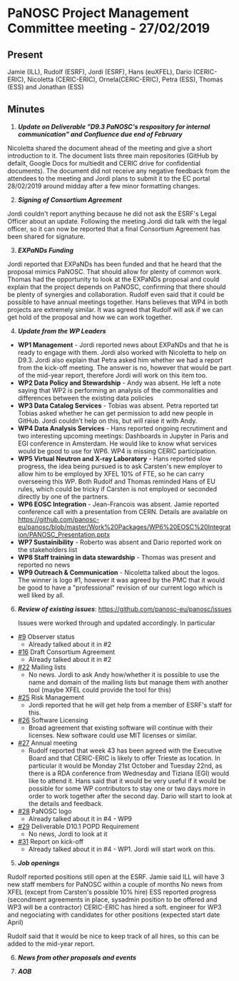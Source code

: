 ﻿PaNOSC Project Management Committee meeting - 27/02/2019
========================================================


Present
------
Jamie (ILL), Rudolf (ESRF), Jordi (ESRF),  Hans (euXFEL), Dario (CERIC-ERIC), Nicoletta (CERIC-ERIC), Ornela(CERIC-ERIC),
Petra (ESS), Thomas (ESS) and Jonathan (ESS)


Minutes
------
1. _**Update on Deliverable "D9.3 PaNOSC's respository for internal communication" and Confluence due end of February**_

Nicoletta shared the document ahead of the meeting and give a short introduction to it. The document lists three main
repositories (GitHub by defailt, Google Docs for multiedit and CERIC drive for confidential documents). The document 
did not receive any negative feedback from the attendees to the meeting and Jordi plans to submit it to the EC portal 
28/02/2019 around midday after a few minor formatting changes.


2. _**Signing of Consortium Agreement**_

Jordi couldn't report anything because he did not ask the ESRF's Legal Officer about an update. Following the meeting Jordi did
talk with the legal officer, so it can now be reported that a final Consortium Agreement has been shared for signature.

3. _**EXPaNDs Funding**_

Jordi reported that EXPaNDs has been funded and that he heard that the proposal mimics PaNOSC. That should allow for plenty of
common work.
Thomas had the opportunity to look at the EXPaNDs proposal and could explain that the project depends on PaNOSC, confirming 
that there should be plenty of synergies  and collaboration.
Rudolf even said that it could be possible to have annual meetings together.
Hans believes that WP4 in both projects are extremely similar.
It was agreed that Rudolf will ask if we can get hold of the proposal and how we can work together.

4. _**Update from the WP Leaders**_

*    **WP1 Management** - Jordi reported news about EXPaNDs and that he is ready to engage with them. Jordi also worked with Nicoletta to help on D9.3. Jordi also explain that Petra asked him whether we had a report from the kick-off meeting. The answer is no, however that would be part of the mid-year report, therefore Jordi will work on this item too.
*    **WP2 Data Policy and Stewardship** - Andy was absent. He left a note saying that WP2 is performing an analysis of the commonalities and differences between the existing data policies
*    **WP3 Data Catalog Services** - Tobias was absent. Petra reported tat Tobias asked whether he can get permission to add new people in GitHub. Jordi couldn't help on this, but will raise it with Andy.
*    **WP4 Data Analysis Services** - Hans reported ongoing recrutiment and two interesting upcoming meetings: Dashboards in Jupyter in Paris and EGI conference in Amsterdam. He would like to know what services would be good to use for WP6. WP4 is missing CERIC participation.
*    **WP5 Virtual Neutron and X-ray Laboratory** - Hans reported slow progress, the idea being pursued is to ask Carsten's new employer to allow him to be employed by XFEL 10% of FTE, so he can carry overseeing this WP. Both Rudolf and Thomas reminded Hans of EU rules, which could be tricky if Carsten is not employed or seconded directly by one of the partners.
*    **WP6 EOSC Integration** - Jean-Francois was absent. Jamie reported conference call with a presentation from CERN. Details are available on https://github.com/panosc-eu/panosc/blob/master/Work%20Packages/WP6%20EOSC%20Integration/PANOSC_Presentation.pptx 
*    **WP7 Sustainibility** - Roberto was absent and Dario reported work on the stakeholders list
*    **WP8 Staff training in data stewardship** - Thomas was present and reported no news
*    **WP9 Outreach & Communication** - Nicoletta talked about the logos. The winner is logo #1, however it was agreed by the PMC that it would be good to have a "professional" revision of our current logo which is well liked by all.


6. _**Review of existing issues**_: https://github.com/panosc-eu/panosc/issues

    Issues were worked through and updated accordingly. In particular
* [#9](https://github.com/panosc-eu/panosc/issues/9) Observer status
  * Already talked about it in #2
* [#16](https://github.com/panosc-eu/panosc/issues/16) Draft Consortium Agreement
  * Already talked about it in #2
* [#22](https://github.com/panosc-eu/panosc/issues/22) Mailing lists
  * No news. Jordi to ask Andy how/whether it is possible to use the name and domain of the mailing lists but manage them with another tool (maybe XFEL could provide the tool for this)
* [#25](https://github.com/panosc-eu/panosc/issues/25) Risk Management
  * Jordi reported that he will get help from a member of ESRF's staff for this.
* [#26](https://github.com/panosc-eu/panosc/issues/26) Software Licensing
  * Broad agreement that existing software will continue with their licenses. New software could use MIT licenses or similar.
* [#27](https://github.com/panosc-eu/panosc/issues/27) Annual meeting
  * Rudolf reported that week 43 has been agreed with the Executive Board and that CERIC-ERIC is likely to offer Trieste as location. In particular it would be Monday 21st October and Tuesday 22nd, as there is a RDA conference from Wednesday and Tiziana (EGI) would like to attend it. Hans said that it would be very useful if it would be possible for some WP contributors to stay one or two days more in order to work together after the second day. Dario will start to look at the details and feedback.
* [#28](https://github.com/panosc-eu/panosc/issues/28) PaNOSC logo
  * Already talked about it in #4 - WP9
* [#29](https://github.com/panosc-eu/panosc/issues/29) Deliverable D10.1 POPD Requirement
  * No news, Jordi to look at it
* [#31](https://github.com/panosc-eu/panosc/issues/31) Report on kick-off
  * Already talked about it in #4 - WP1. Jordi will start work on this.

5. _**Job openings**_

Rudolf reported positions still open at the ESRF.
Jamie said ILL will have 3 new staff members for PaNOSC within a couple of months
No news from XFEL (except from Carsten's possible 10% hire)
ESS reported progress (secondment agreements in place, sysadmin position to be offered and WP3 will be a contractor)
CERIC-ERIC has hired a soft. engineer for WP3 and negociating with candidates for other positions (expected start date April)

Rudolf said that it would be nice to keep track of all hires, so this can be added to the mid-year report.

6. _**News from other proposals and events**_

7. _**AOB**_
